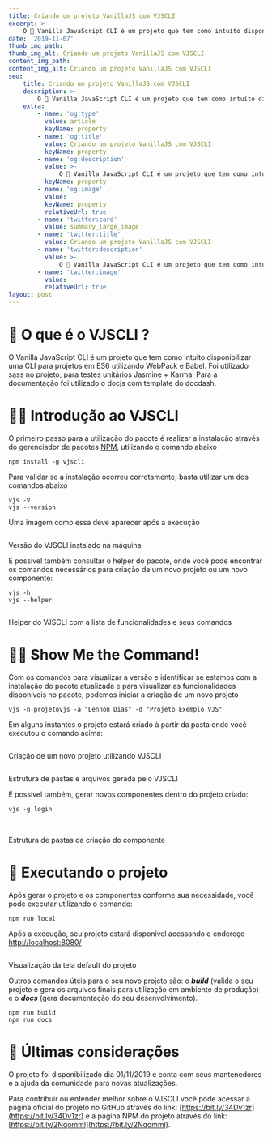 ```yaml
---
title: Criando um projeto VanillaJS com VJSCLI
excerpt: >-
    O 🍦 Vanilla JavaScript CLI é um projeto que tem como intuíto disponibilizar uma CLI para projetos em ES6 utilizando WebPack e Babel.
date: '2019-11-07'
thumb_img_path:
thumb_img_alt: Criando um projeto VanillaJS com VJSCLI
content_img_path:
content_img_alt: Criando um projeto VanillaJS com VJSCLI
seo:
    title: Criando um projeto VanillaJS com VJSCLI
    description: >-
        O 🍦 Vanilla JavaScript CLI é um projeto que tem como intuíto disponibilizar uma CLI para projetos em ES6 utilizando WebPack e Babel.
    extra:
        - name: 'og:type'
          value: article
          keyName: property
        - name: 'og:title'
          value: Criando um projeto VanillaJS com VJSCLI
          keyName: property
        - name: 'og:description'
          value: >-
              O 🍦 Vanilla JavaScript CLI é um projeto que tem como intuíto disponibilizar uma CLI para projetos em ES6 utilizando WebPack e Babel.
          keyName: property
        - name: 'og:image'
          value:
          keyName: property
          relativeUrl: true
        - name: 'twitter:card'
          value: summary_large_image
        - name: 'twitter:title'
          value: Criando um projeto VanillaJS com VJSCLI
        - name: 'twitter:description'
          value: >-
              O 🍦 Vanilla JavaScript CLI é um projeto que tem como intuíto disponibilizar uma CLI para projetos em ES6 utilizando WebPack e Babel.
        - name: 'twitter:image'
          value:
          relativeUrl: true
layout: post
---
```


# 🤔 O que é o VJSCLI ?

O Vanilla JavaScript CLI é um projeto que tem como intuito disponibilizar uma CLI para projetos em ES6 utilizando WebPack e Babel. Foi utilizado sass no projeto, para testes unitários Jasmine + Karma. Para a documentação foi utilizado o docjs com template do docdash.

# 👨‍🏫 Introdução ao VJSCLI

O primeiro passo para a utilização do pacote é realizar a instalação através do gerenciador de pacotes [NPM](https://www.npmjs.com/package/vjscli), utilizando o comando abaixo

```
npm install -g vjscli
```

Para validar se a instalação ocorreu corretamente, basta utilizar um dos comandos abaixo

```
vjs -V
vjs --version
```

Uma imagem como essa deve aparecer após a execução

<img alt="" class="" src="https://miro.medium.com/max/700/1*ZVy-3XjWyLCSOWA_l-iZkg.png">

Versão do VJSCLI instalado na máquina

É possível também consultar o helper do pacote, onde você pode encontrar os comandos necessários para criação de um novo projeto ou um novo componente:

```
vjs -h
vjs --helper
```

<img alt="" class="" src="https://miro.medium.com/max/700/1*VVfWbXQRfO7jF1T4lsuhCw.png">

Helper do VJSCLI com a lista de funcionalidades e seus comandos

# 👨‍💻 Show Me the Command!

Com os comandos para visualizar a versão e identificar se estamos com a instalação do pacote atualizada e para visualizar as funcionalidades disponíveis no pacote, podemos iniciar a criação de um novo projeto

```
vjs -n projetovjs -a "Lennon Dias" -d "Projeto Exemplo VJS"
```

Em alguns instantes o projeto estará criado à partir da pasta onde você executou o comando acima:

<img alt="" class="" src="https://miro.medium.com/max/700/1*0rBDZLe8CwY3b_mG_ThJHQ.gif">

Criação de um novo projeto utilizando VJSCLI

<img alt="" class="" src="https://miro.medium.com/max/229/1*bZVSqf6E6s-Y1-TvYJfWKA.png">

Estrutura de pastas e arquivos gerada pelo VJSCLI

É possível também, gerar novos componentes dentro do projeto criado:

```
vjs -g login
```

<img alt="" class="" src="https://miro.medium.com/max/700/1*jroXxtngYAjPoLfyJE0xQQ.png">

<img alt="" class="" src="https://miro.medium.com/max/221/1*mINPy9VU7cW2ny1x0RHOSw.png">

Estrutura de pastas da criação do componente

# 🚀 Executando o projeto

Após gerar o projeto e os componentes conforme sua necessidade, você pode executar utilizando o comando:

```
npm run local
```

Após a execução, seu projeto estará disponível acessando o endereço [http://localhost:8080/](http://localhost:8080/)

<img alt="" class="" src="https://miro.medium.com/max/700/1*MJzuq4vQFTGKWqHtxgHE8A.png">

Visualização da tela default do projeto

Outros comandos úteis para o seu novo projeto são: o **_build_** (valida o seu projeto e gera os arquivos finais para utilização em ambiente de produção) e o **_docs_** (gera documentação do seu desenvolvimento).

```
npm run build
npm run docs
```

# 📝 Últimas considerações

O projeto foi disponibilizado dia 01/11/2019 e conta com seus mantenedores e a ajuda da comunidade para novas atualizações.

Para contribuir ou entender melhor sobre o VJSCLI você pode acessar a página oficial do projeto no GitHub através do link: [https://bit.ly/34Dv1zr](https://bit.ly/34Dv1zr) e a página NPM do projeto através do link: [https://bit.ly/2Nqomml](https://bit.ly/2Nqomml).
